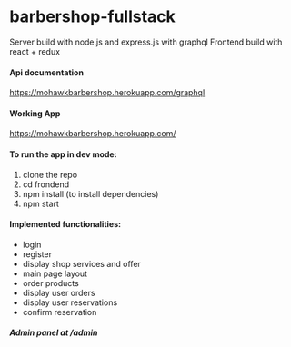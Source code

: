 # barbershop-fullstack
Server build with node.js and express.js with graphql
Frontend build with react + redux
#### Api documentation 
https://mohawkbarbershop.herokuapp.com/graphql
#### Working App
https://mohawkbarbershop.herokuapp.com/
#### To run the app in dev mode:
1. clone the repo
2. cd frondend
3. npm install (to install dependencies)
4. npm start
#### Implemented functionalities:
- login
- register
- display shop services and offer
- main page layout
- order products
- display user orders
- display user reservations
- confirm reservation
##### Admin panel at /admin
